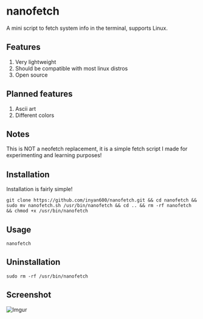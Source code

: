 # nanofetch
A mini script to fetch system info in the terminal, supports Linux.

## Features
1. Very lightweight
2. Should be compatible with most linux distros
3. Open source

## Planned features
1. Ascii art
2. Different colors

## Notes
This is NOT a neofetch replacement, it is a simple fetch script I made for experimenting and learning purposes!

## Installation
Installation is fairly simple!
```
git clone https://github.com/inyan600/nanofetch.git && cd nanofetch && sudo mv nanofetch.sh /usr/bin/nanofetch && cd .. && rm -rf nanofetch && chmod +x /usr/bin/nanofetch
```

## Usage
```
nanofetch
```

## Uninstallation
```
sudo rm -rf /usr/bin/nanofetch
```

## Screenshot
![Imgur](https://i.imgur.com/HrKUvJK.png)
